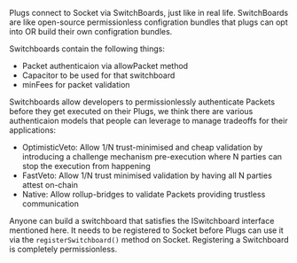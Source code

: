 Plugs connect to Socket via SwitchBoards, just like in real life. SwitchBoards are like open-source permissionless configration bundles that plugs can opt into OR build their own configration bundles.

Switchboards contain the following things:
- Packet authenticaion via allowPacket method
- Capacitor to be used for that switchboard
- minFees for packet validation

Switchboards allow developers to permissionlessly authenticate Packets before they get executed on their Plugs, we think there are various authenticaion models that people can leverage to manage tradeoffs for their applications:
- OptimisticVeto: Allow 1/N trust-minimised and cheap validation by introducing a challenge mechanism pre-execution where N parties can stop the execution from happening  
- FastVeto: Allow 1/N trust minimised validation by having all N parties attest on-chain
- Native: Allow rollup-bridges to validate Packets providing trustless communication

Anyone can build a switchboard that satisfies the ISwitchboard interface mentioned here. It needs to be registered to Socket before Plugs can use it via the `registerSwitchboard()` method on Socket. Registering a Switchboard is completely permissionless. 